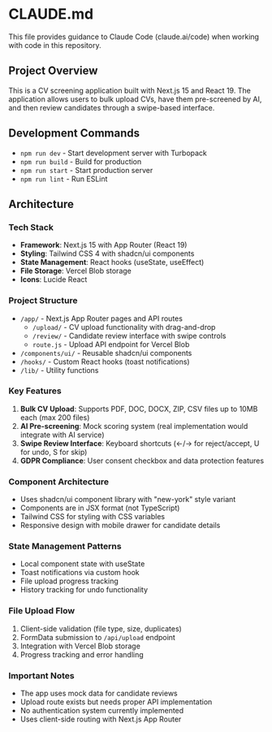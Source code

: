 # CLAUDE.md

This file provides guidance to Claude Code (claude.ai/code) when working with code in this repository.

## Project Overview

This is a CV screening application built with Next.js 15 and React 19. The application allows users to bulk upload CVs, have them pre-screened by AI, and then review candidates through a swipe-based interface.

## Development Commands

- `npm run dev` - Start development server with Turbopack
- `npm run build` - Build for production
- `npm run start` - Start production server
- `npm run lint` - Run ESLint

## Architecture

### Tech Stack
- **Framework**: Next.js 15 with App Router (React 19)
- **Styling**: Tailwind CSS 4 with shadcn/ui components
- **State Management**: React hooks (useState, useEffect)
- **File Storage**: Vercel Blob storage
- **Icons**: Lucide React

### Project Structure
- `/app/` - Next.js App Router pages and API routes
  - `/upload/` - CV upload functionality with drag-and-drop
  - `/review/` - Candidate review interface with swipe controls
  - `route.js` - Upload API endpoint for Vercel Blob
- `/components/ui/` - Reusable shadcn/ui components
- `/hooks/` - Custom React hooks (toast notifications)
- `/lib/` - Utility functions

### Key Features
1. **Bulk CV Upload**: Supports PDF, DOC, DOCX, ZIP, CSV files up to 10MB each (max 200 files)
2. **AI Pre-screening**: Mock scoring system (real implementation would integrate with AI service)
3. **Swipe Review Interface**: Keyboard shortcuts (←/→ for reject/accept, U for undo, S for skip)
4. **GDPR Compliance**: User consent checkbox and data protection features

### Component Architecture
- Uses shadcn/ui component library with "new-york" style variant
- Components are in JSX format (not TypeScript)
- Tailwind CSS for styling with CSS variables
- Responsive design with mobile drawer for candidate details

### State Management Patterns
- Local component state with useState
- Toast notifications via custom hook
- File upload progress tracking
- History tracking for undo functionality

### File Upload Flow
1. Client-side validation (file type, size, duplicates)
2. FormData submission to `/api/upload` endpoint
3. Integration with Vercel Blob storage
4. Progress tracking and error handling

### Important Notes
- The app uses mock data for candidate reviews
- Upload route exists but needs proper API implementation
- No authentication system currently implemented
- Uses client-side routing with Next.js App Router